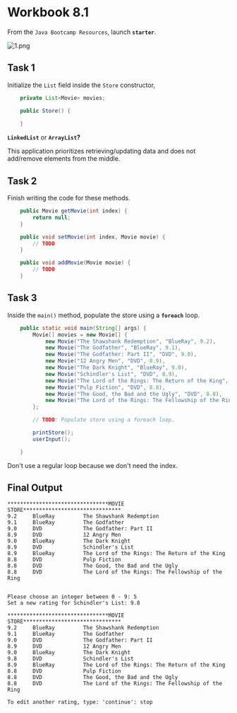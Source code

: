 # Workbook 8.1

From the `Java Bootcamp Resources`, launch **`starter`**.

![1.png](https://firebasestorage.googleapis.com/v0/b/learnthepart-75aed.appspot.com/o/images%2F8f2782a1-af7b-4ad6-a5d7-ff2c2d560cbe?alt=media&token=8857eccb-ed79-4fa9-b81c-e8144283e004)

## Task 1

Initialize the `List` field inside the `Store` constructor,
```java
    private List<Movie> movies;

    public Store() {
        
    }
```
**`LinkedList`** or **`ArrayList`?**

This application prioritizes retrieving/updating data and does not add/remove elements from the middle.

## Task 2

Finish writing the code for these methods. 

```java
    public Movie getMovie(int index) {
        return null;
    }

    public void setMovie(int index, Movie movie) {
        // TODO
    }

    public void addMovie(Movie movie) {
        // TODO
    }
```

## Task 3

Inside the `main()` method, populate the store using a **`foreach`** loop. 
```java
    public static void main(String[] args) {
        Movie[] movies = new Movie[] {
            new Movie("The Shawshank Redemption", "BlueRay", 9.2),
            new Movie("The Godfather", "BlueRay", 9.1),
            new Movie("The Godfather: Part II", "DVD", 9.0),
            new Movie("12 Angry Men", "DVD", 8.9),
            new Movie("The Dark Knight", "BlueRay", 9.0),
            new Movie("Schindler's List", "DVD", 8.9),
            new Movie("The Lord of the Rings: The Return of the King", "BlueRay", 8.9),
            new Movie("Pulp Fiction", "DVD", 8.8),
            new Movie("The Good, the Bad and the Ugly", "DVD", 8.8),
            new Movie("The Lord of the Rings: The Fellowship of the Ring", "DVD", 8.8)
        };

        // TODO: Populate store using a foreach loop. 

        printStore();
        userInput();

    }
```

Don't use a regular loop because we don't need the index.


## Final Output

```
********************************MOVIE STORE*******************************
9.2     BlueRay         The Shawshank Redemption
9.1     BlueRay         The Godfather
9.0     DVD             The Godfather: Part II
8.9     DVD             12 Angry Men
9.0     BlueRay         The Dark Knight
8.9     DVD             Schindler's List
8.9     BlueRay         The Lord of the Rings: The Return of the King
8.8     DVD             Pulp Fiction
8.8     DVD             The Good, the Bad and the Ugly
8.8     DVD             The Lord of the Rings: The Fellowship of the Ring


Please choose an integer between 0 - 9: 5
Set a new rating for Schindler's List: 9.8

********************************MOVIE STORE*******************************
9.2     BlueRay         The Shawshank Redemption
9.1     BlueRay         The Godfather
9.0     DVD             The Godfather: Part II
8.9     DVD             12 Angry Men
9.0     BlueRay         The Dark Knight
9.8     DVD             Schindler's List
8.9     BlueRay         The Lord of the Rings: The Return of the King
8.8     DVD             Pulp Fiction
8.8     DVD             The Good, the Bad and the Ugly
8.8     DVD             The Lord of the Rings: The Fellowship of the Ring

To edit another rating, type: 'continue': stop
```
